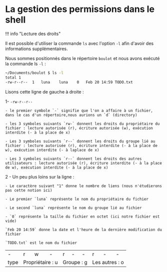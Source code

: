 # La gestion des permissions dans le shell

!!! info "Lecture des droits"

Il est possible d'utiliser la commande `ls` avec l'option `-l` afin d'avoir des informations supplémentaires.



Nous sommes positionnés dans le répertoire `boulot` et nous avons exécuté la commande ls `-l` :

```bash
~/Documents/boulot $ ls -l
total 1
-rw-r--r--  1   luna    luna    0   Feb 20 14:59 TODO.txt
```

Lisons cette ligne de gauche à droite :

1- `-rw-r--r--`

    - le premier symbole `-` signifie que l'on a affaire à un fichier, dans le cas d'un répertoire,nous aurions un `d` (directory)

    - les 3 symboles suivants `rw-` donnent les droits du propriétaire du fichier : lecture autorisée (r), écriture autorisée (w), exécution interdite (- à la place de x)

    - Les 3 symboles suivants `r--` donnent les droits du groupe lié au fichier : lecture autorisée (r), écriture interdite (- à la place de w), exécution interdite (- à laplace de x)

    - Les 3 symboles suivants `r--` donnent les droits des autres utilisateurs : lecture autorisée (r), écriture interdite (- à la place de w), exécution interdite (- à la place de x)

2 - Un peu plus loins sur la ligne :

    - Le caractère suivant "1" donne le nombre de liens (nous n'étudierons pas cette notion ici)

    - Le premier `luna` représente le nom du propriétaire du fichier

    - Le second `luna` représente le nom du groupe lié au fichier

    - `0` représente la taille du fichier en octet (ici notre fichier est vide)

    `Feb 20 14:59` donne la date et l'heure de la dernière modification du fichier 
    
    `TODO.txt` est le nom du fichier


<table>
  <tr>
    <td>-</td>
    <td>r</td>
    <td>w</d>
    <td>-</td>
    <td>r</td>
    <td>-</td>
    <td>-</td>
    <td>r</td>
    <td>-</td>
    <td>-</td>
  </tr>
  <tr>
    <td>type</td>
    <td colspan="3">Propriétaire : u</td>
    <td colspan="3">Groupe : g</td>
    <td colspan="3">Les autres : o</td>    
  </tr>
</table>
